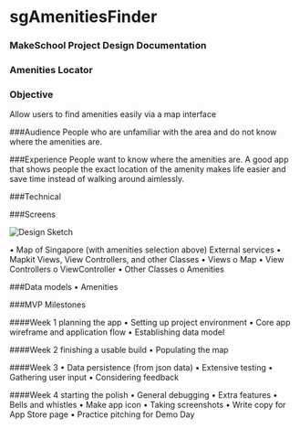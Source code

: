 # sgAmenitiesFinder

### MakeSchool Project Design Documentation

### Amenities Locator

### Objective
Allow users to find amenities easily via a map interface

###Audience
People who are unfamiliar with the area and do not know where the amenities are.

###Experience
People want to know where the amenities are. A good app that shows people the exact location of the amenity makes life easier and save time instead of walking around aimlessly.

###Technical

###Screens

![Design Sketch](http://i.imgur.com/RFO0q91.jpg)

•	Map of Singapore (with amenities selection above)
External services
•	Mapkit
Views, View Controllers, and other Classes
•	Views
o	Map
•	View Controllers
o	ViewController
•	Other Classes
o	Amenities

###Data models
•	Amenities

###MVP Milestones

####Week 1
planning the app
•	Setting up project environment
•	Core app wireframe and application flow
•	Establishing data model

####Week 2
finishing a usable build
•	Populating the map

####Week 3
•	Data persistence (from json data)
•	Extensive testing
•	Gathering user input
•	Considering feedback

####Week 4
starting the polish
•	General debugging
•	Extra features
•	Bells and whistles
•	Make app icon
•	Taking screenshots
•	Write copy for App Store page
•	Practice pitching for Demo Day

